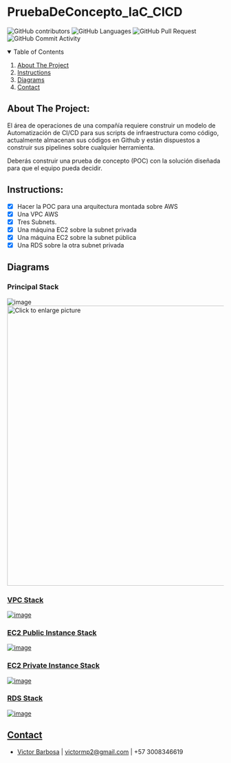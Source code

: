 # PruebaDeConcepto_IaC_CICD

![GitHub contributors](https://img.shields.io/github/contributors/vmbarbosa/FinalProjectFrotendCourse?style=flat-square)
![GitHub Languages](https://img.shields.io/github/languages/count/vmbarbosa/FinalProjectFrotendCourse?style=flat-square)
![GitHub Pull Request](https://img.shields.io/github/issues-pr/vmbarbosa/FinalProjectFrotendCourse?style=flat-square)
![GitHub Commit Activity](https://img.shields.io/github/commit-activity/w/vmbarbosa/FinalProjectFrotendCourse?style=flat-square)

<!-- TABLE OF CONTENTS -->
<details open="open">
  <summary>Table of Contents</summary>
  <ol>
    <li>
      <a href="#about-the-project">About The Project</a>
    </li>
    <li>
      <a href="#instructions">Instructions</a>
    </li>
    <li><a href="#diagrams">Diagrams</a></li>
    <li><a href="#contact">Contact</a></li>
  </ol>
</details>

## About The Project:

El área de operaciones de una compañía requiere construir un modelo de Automatización de CI/CD para sus scripts de infraestructura como código, actualmente almacenan sus códigos en Github y están dispuestos a construir sus pipelines sobre cualquier herramienta.

Deberás construir una prueba de concepto (POC) con la solución diseñada para que el equipo pueda decidir.

## Instructions:

  * [x] Hacer la POC para una arquitectura montada sobre AWS
  * [x] Una VPC AWS
  * [x] Tres Subnets.
  * [x] Una máquina EC2 sobre la subnet privada
  * [x] Una máquina EC2 sobre la subnet pública 
  * [x] Una RDS sobre la otra subnet privada

## Diagrams

### Principal Stack
![image](https://drive.google.com/uc?export=view&id=14z_I67eBcfYXDxNgoGiNspKdM8QYx2oA)
<a href="https://drive.google.com/uc?export=view&id=14z_I67eBcfYXDxNgoGiNspKdM8QYx2oA"><img src="https://drive.google.com/uc?export=view&id=14z_I67eBcfYXDxNgoGiNspKdM8QYx2oA" style="width: 650px; max-width: 100%; height: auto" title="Click to enlarge picture" />

### VPC Stack
![image](https://drive.google.com/uc?export=view&id=1zsJp1QzNq9vVYZTpydSifdHj3bCgaFL4)

### EC2 Public Instance Stack
![image](https://drive.google.com/uc?export=view&id=1Id5m1Vly0ZAC0kIKaczcqpiGxoYFClMm)

### EC2 Private Instance Stack
![image](https://drive.google.com/uc?export=view&id=1h4I-iHKjgQvVD1lpKvVTkyPMffPQDz1w)

### RDS Stack
![image](https://drive.google.com/uc?export=view&id=1-caHUDlAIDZz6l30XSf8w3fs2UQpc8du)

## Contact

* [Victor Barbosa](https://github.com/vmbarbosa) | victormp2@gmail.com | +57 3008346619 
